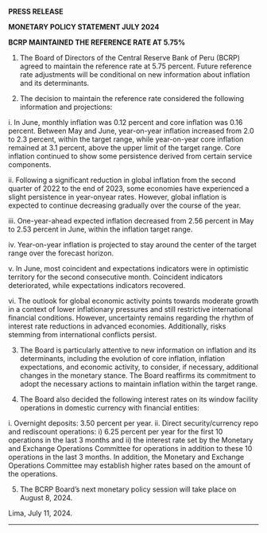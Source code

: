 **PRESS RELEASE**

**MONETARY POLICY STATEMENT JULY 2024**

**BCRP MAINTAINED THE REFERENCE RATE AT 5.75%**

1. The Board of Directors of the Central Reserve Bank of Peru (BCRP) agreed to maintain the
reference rate at 5.75 percent. Future reference rate adjustments will be conditional on new
information about inflation and its determinants.

2. The decision to maintain the reference rate considered the following information and
projections:

i. In June, monthly inflation was 0.12 percent and core inflation was 0.16 percent.
Between May and June, year-on-year inflation increased from 2.0 to 2.3 percent, within
the target range, while year-on-year core inflation remained at 3.1 percent, above the
upper limit of the target range. Core inflation continued to show some persistence
derived from certain service components.

ii. Following a significant reduction in global inflation from the second quarter of 2022 to
the end of 2023, some economies have experienced a slight persistence in year-onyear rates. However, global inflation is expected to continue decreasing gradually over
the course of the year.

iii. One-year-ahead expected inflation decreased from 2.56 percent in May to 2.53 percent
in June, within the inflation target range.

iv. Year-on-year inflation is projected to stay around the center of the target range over the
forecast horizon.

v. In June, most coincident and expectations indicators were in optimistic territory for the
second consecutive month. Coincident indicators deteriorated, while expectations
indicators recovered.

vi. The outlook for global economic activity points towards moderate growth in a context of
lower inflationary pressures and still restrictive international financial conditions.
However, uncertainty remains regarding the rhythm of interest rate reductions in
advanced economies. Additionally, risks stemming from international conflicts persist.

3. The Board is particularly attentive to new information on inflation and its determinants,
including the evolution of core inflation, inflation expectations, and economic activity, to
consider, if necessary, additional changes in the monetary stance. The Board reaffirms its
commitment to adopt the necessary actions to maintain inflation within the target range.

4. The Board also decided the following interest rates on its window facility operations in domestic
currency with financial entities:

i. Overnight deposits: 3.50 percent per year.
ii. Direct security/currency repo and rediscount operations: i) 6.25 percent per year for the first
10 operations in the last 3 months and ii) the interest rate set by the Monetary and Exchange
Operations Committee for operations in addition to these 10 operations in the last 3 months.
In addition, the Monetary and Exchange Operations Committee may establish higher rates
based on the amount of the operations.

5. The BCRP Board’s next monetary policy session will take place on August 8, 2024.

Lima, July 11, 2024.


-----

